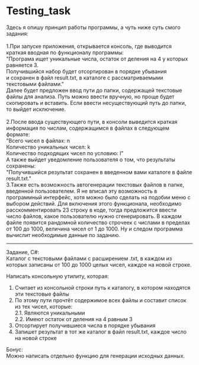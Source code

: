 # Testing_task

Здесь я опишу принцип работы программы, а чуть ниже суть смого задания:<br/>
<br/>
1.При запуске приложения, открывается консоль, где выводится краткая вводная по функционалу программы:<br/>
"Програма ищет уникальные числа, остаток от деления на 4 у которых равняется 3.<br/>
Получившийся набор будет отсортирован в порядке убывания<br/>
и сохранен в файл result.txt, в каталоге с рассматриваемыми текстовыми файлами."<br/>
Далее будет предложен ввод пути до папки, содержащей текстовые файлы для анализа. Путь можно ввести вручную, но проще будет скопировать и вставить.
Если ввести несуществующий путь до папки, то выйдет исключение.<br/>
<br/>
2.После ввода существующего пути, в консоли выведится краткая информация по числам, содержащимся в файлах в следующем формате:<br/>
"Всего чисел в файлах: n<br/>
Количество уникальных чисел: k<br/>
Количество подходящих чисел по условию: l"<br/>
А также выйдет уведомление пользователя о том, что результаты сохранены:<br/>
"Получившийся результат сохранен в введенном вами каталоге в файле result.txt."
<br/>
3.Также есть возможность автогенерации текстовых файлов в папке, введенной пользователем. Я не вписал эту возможность в программный интерфейс, хотя можно было сделать на подобии меню с выбором действий.
Для включения этого функционала, необходимо расскомментировать 23 строку в коде, тогда предложится ввести число файлов, какое пользователю нужно сгенерировать. В каждом файле появится рандомной количество строчеек с числами в пределах от 100 до 1000, величина чисел от 1 до 1000. Ну и следом программа вычислит необходимые данные по заданию.
_______________________________________________
Задание, C#:<br/>
Каталог с текстовыми файлами с расширением .txt, в каждом из которых записаны от 100 
до 1000 целых чисел, каждое на новой строке.

Написать консольную утилиту, которая:

1. Считает из консольной строки путь к каталогу, в котором находятся эти текстовые 
файлы<br/>
2. По этому пути прочтёт содержимое всех файлы и составит список из тех чисел, которые:<br/>
2.1. Являются уникальными<br/>
2.2. Имеют остаток от деления на 4 равным 3<br/>
3. Отсортирует получившиеся числа в порядке убывания<br/>
4. Запишет результат в тот же каталог в файл result.txt, каждое число на новой строке<br/>

Бонус:<br/>
Можно написать отдельно функцию для генерации исходных данных.
